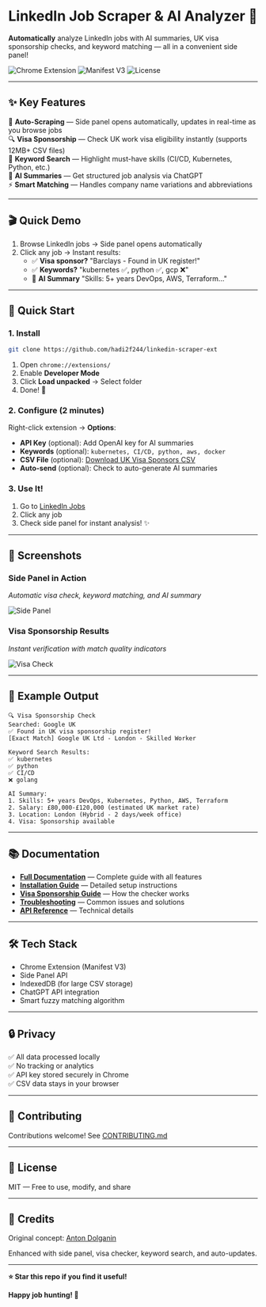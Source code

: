 # LinkedIn Job Scraper & AI Analyzer 🚀

**Automatically** analyze LinkedIn jobs with AI summaries, UK visa sponsorship checks, and keyword matching — all in a convenient side panel!

![Chrome Extension](https://img.shields.io/badge/Chrome-Extension-blue?logo=google-chrome)
![Manifest V3](https://img.shields.io/badge/Manifest-V3-green)
![License](https://img.shields.io/badge/License-MIT-yellow)

---

## ✨ Key Features

🎯 **Auto-Scraping** — Side panel opens automatically, updates in real-time as you browse jobs  
🔍 **Visa Sponsorship** — Check UK work visa eligibility instantly (supports 12MB+ CSV files)  
🎯 **Keyword Search** — Highlight must-have skills (CI/CD, Kubernetes, Python, etc.)  
🤖 **AI Summaries** — Get structured job analysis via ChatGPT  
⚡ **Smart Matching** — Handles company name variations and abbreviations  

---

## 🎬 Quick Demo

1. Browse LinkedIn jobs → Side panel opens automatically
2. Click any job → Instant results:
   - ✅ **Visa sponsor?** "Barclays - Found in UK register!"
   - ✅ **Keywords?** "kubernetes ✅, python ✅, gcp ❌"
   - 🤖 **AI Summary** "Skills: 5+ years DevOps, AWS, Terraform..."

---

## 🚀 Quick Start

### 1. Install

```bash
git clone https://github.com/hadi2f244/linkedin-scraper-ext
```

1. Open `chrome://extensions/`
2. Enable **Developer Mode**
3. Click **Load unpacked** → Select folder
4. Done! 🎉

### 2. Configure (2 minutes)

Right-click extension → **Options**:

- **API Key** (optional): Add OpenAI key for AI summaries
- **Keywords** (optional): `kubernetes, CI/CD, python, aws, docker`
- **CSV File** (optional): [Download UK Visa Sponsors CSV](https://www.gov.uk/government/publications/register-of-licensed-sponsors-workers)
- **Auto-send** (optional): Check to auto-generate AI summaries

### 3. Use It!

1. Go to [LinkedIn Jobs](https://www.linkedin.com/jobs/)
2. Click any job
3. Check side panel for instant analysis! ✨

---

## 📸 Screenshots

### Side Panel in Action
*Automatic visa check, keyword matching, and AI summary*

![Side Panel](readme/sidepanel-example.jpg)

### Visa Sponsorship Results
*Instant verification with match quality indicators*

![Visa Check](readme/visa-check-example.jpg)

---

## 🎯 Example Output

```
🔍 Visa Sponsorship Check
Searched: Google UK
✅ Found in UK visa sponsorship register!
[Exact Match] Google UK Ltd - London - Skilled Worker

Keyword Search Results:
✅ kubernetes
✅ python
✅ CI/CD
❌ golang

AI Summary:
1. Skills: 5+ years DevOps, Kubernetes, Python, AWS, Terraform
2. Salary: £80,000-£120,000 (estimated UK market rate)
3. Location: London (Hybrid - 2 days/week office)
4. Visa: Sponsorship available
```

---

## 📚 Documentation

- **[Full Documentation](docs/README.md)** — Complete guide with all features
- **[Installation Guide](docs/installation.md)** — Detailed setup instructions
- **[Visa Sponsorship Guide](docs/visa-sponsorship.md)** — How the checker works
- **[Troubleshooting](docs/troubleshooting.md)** — Common issues and solutions
- **[API Reference](docs/api-reference.md)** — Technical details

---

## 🛠️ Tech Stack

- Chrome Extension (Manifest V3)
- Side Panel API
- IndexedDB (for large CSV storage)
- ChatGPT API integration
- Smart fuzzy matching algorithm

---

## 🔒 Privacy

✅ All data processed locally  
✅ No tracking or analytics  
✅ API key stored securely in Chrome  
✅ CSV data stays in your browser  

---

## 🤝 Contributing

Contributions welcome! See [CONTRIBUTING.md](docs/CONTRIBUTING.md)

---

## 📝 License

MIT — Free to use, modify, and share

---

## 🙏 Credits

Original concept: [Anton Dolganin](https://www.linkedin.com/in/antonds/)

Enhanced with side panel, visa checker, keyword search, and auto-updates.

---

**⭐ Star this repo if you find it useful!**

**Happy job hunting! 🎯**

